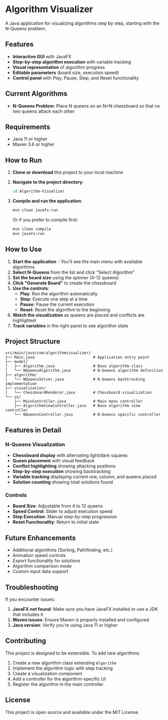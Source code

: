 # Algorithm Visualizer

A Java application for visualizing algorithms step by step, starting with the N-Queens problem.

## Features

- **Interactive GUI** with JavaFX
- **Step-by-step algorithm execution** with variable tracking
- **Visual representation** of algorithm progress
- **Editable parameters** (board size, execution speed)
- **Control panel** with Play, Pause, Step, and Reset functionality

## Current Algorithms

- **N-Queens Problem**: Place N queens on an N×N chessboard so that no two queens attack each other

## Requirements

- Java 11 or higher
- Maven 3.6 or higher

## How to Run

1. **Clone or download** this project to your local machine

2. **Navigate to the project directory**:
   ```bash
   cd Algorithm-Visualizer
   ```

3. **Compile and run the application**:
   ```bash
   mvn clean javafx:run
   ```

   Or if you prefer to compile first:
   ```bash
   mvn clean compile
   mvn javafx:run
   ```

## How to Use

1. **Start the application** - You'll see the main menu with available algorithms
2. **Select N-Queens** from the list and click "Select Algorithm"
3. **Set the board size** using the spinner (4-12 queens)
4. **Click "Generate Board"** to create the chessboard
5. **Use the controls**:
   - **Play**: Run the algorithm automatically
   - **Step**: Execute one step at a time
   - **Pause**: Pause the current execution
   - **Reset**: Reset the algorithm to the beginning
6. **Watch the visualization** as queens are placed and conflicts are highlighted
7. **Track variables** in the right panel to see algorithm state

## Project Structure

```
src/main/java/com/algorithmvisualizer/
├── Main.java                          # Application entry point
├── model/
│   ├── Algorithm.java                 # Base algorithm class
│   └── NQueensAlgorithm.java          # N-Queens algorithm definition
├── algorithm/
│   └── NQueensSolver.java             # N-Queens backtracking implementation
├── visualization/
│   └── ChessboardRenderer.java        # Chessboard visualization
└── ui/
    ├── MainController.java            # Main menu controller
    ├── AlgorithmViewController.java   # Base algorithm view controller
    └── NQueensController.java         # N-Queens specific controller
```

## Features in Detail

### N-Queens Visualization
- **Chessboard display** with alternating light/dark squares
- **Queen placement** with visual feedback
- **Conflict highlighting** showing attacking positions
- **Step-by-step execution** showing backtracking
- **Variable tracking** displaying current row, column, and queens placed
- **Solution counting** showing total solutions found

### Controls
- **Board Size**: Adjustable from 4 to 12 queens
- **Speed Control**: Slider to adjust execution speed
- **Step Execution**: Manual step-by-step progression
- **Reset Functionality**: Return to initial state

## Future Enhancements

- Additional algorithms (Sorting, Pathfinding, etc.)
- Animation speed controls
- Export functionality for solutions
- Algorithm comparison mode
- Custom input data support

## Troubleshooting

If you encounter issues:

1. **JavaFX not found**: Make sure you have JavaFX installed or use a JDK that includes it
2. **Maven issues**: Ensure Maven is properly installed and configured
3. **Java version**: Verify you're using Java 11 or higher

## Contributing

This project is designed to be extensible. To add new algorithms:

1. Create a new algorithm class extending `Algorithm`
2. Implement the algorithm logic with step tracking
3. Create a visualization component
4. Add a controller for the algorithm-specific UI
5. Register the algorithm in the main controller

## License

This project is open source and available under the MIT License.
